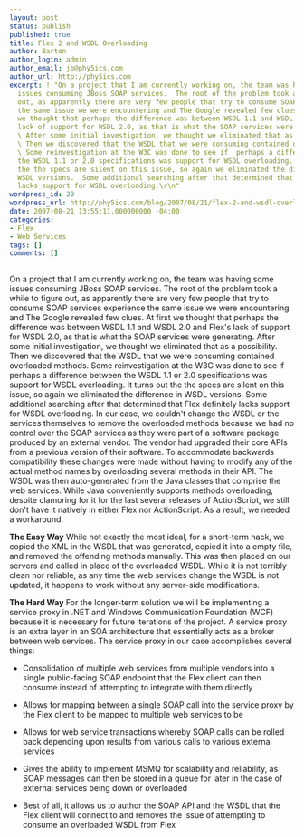 ```yaml
---
layout: post
status: publish
published: true
title: Flex 2 and WSDL Overloading
author: Barton
author_login: admin
author_email: jb@phy5ics.com
author_url: http://phy5ics.com
excerpt: ! "On a project that I am currently working on, the team was having some
  issues consuming JBoss SOAP services.  The root of the problem took a while to figure
  out, as apparently there are very few people that try to consume SOAP services experience
  the same issue we were encountering and The Google revealed few clues.  At first
  we thought that perhaps the difference was between WSDL 1.1 and WSDL 2.0 and Flex's
  lack of support for WSDL 2.0, as that is what the SOAP services were generating.
  \ After some initial investigation, we thought we eliminated that as a possibility.
  \ Then we discovered that the WSDL that we were consuming contained overloaded methods.
  \ Some reinvestigation at the W3C was done to see if  perhaps a difference between
  the WSDL 1.1 or 2.0 specifications was support for WSDL overloading.  It turns out
  the the specs are silent on this issue, so again we eliminated the difference in
  WSDL versions.  Some additional searching after that determined that Flex definitely
  lacks support for WSDL overloading.\r\n"
wordpress_id: 29
wordpress_url: http://phy5ics.com/blog/2007/08/21/flex-2-and-wsdl-overloading/
date: 2007-08-21 13:55:11.000000000 -04:00
categories:
- Flex
- Web Services
tags: []
comments: []
---
```

On a project that I am currently working on, the team was having some issues consuming JBoss SOAP services.  The root of the problem took a while to figure out, as apparently there are very few people that try to consume SOAP services experience the same issue we were encountering and The Google revealed few clues.  At first we thought that perhaps the difference was between WSDL 1.1 and WSDL 2.0 and Flex's lack of support for WSDL 2.0, as that is what the SOAP services were generating.  After some initial investigation, we thought we eliminated that as a possibility.  Then we discovered that the WSDL that we were consuming contained overloaded methods.  Some reinvestigation at the W3C was done to see if  perhaps a difference between the WSDL 1.1 or 2.0 specifications was support for WSDL overloading.  It turns out the the specs are silent on this issue, so again we eliminated the difference in WSDL versions.  Some additional searching after that determined that Flex definitely lacks support for WSDL overloading.
<a id="more"></a><a id="more-29"></a>
In our case, we couldn't change the WSDL or the services themselves to remove the overloaded methods because we had no control over the SOAP services as they were part of a software package produced by an external vendor.  The vendor had upgraded their core APIs from a previous version of their software.  To accommodate backwards compatibility these changes were made without having to modify any of the actual method names by overloading several methods in their API.  The WSDL was then auto-generated from the Java classes that comprise the web services.  While Java conveniently supports methods overloading, despite clamoring for it for the last several releases of ActionScript, we still don't have it natively in either Flex nor ActionScript.  As a result, we needed a workaround.

<strong>The Easy Way</strong>
While not exactly the most ideal, for a short-term hack, we copied the XML in the WSDL that was generated, copied it into a empty file, and removed the offending methods manually.  This was then placed on our servers and called in place of the overloaded WSDL.  While it is not terribly clean nor reliable, as any time the web services change the WSDL is not updated, it happens to work without any server-side modifications.

<strong>The Hard Way</strong>
For the longer-term solution we will be implementing a service proxy in .NET and Windows Communication Foundation (WCF) because it is necessary for future iterations of the project.  A service proxy is an extra layer in an SOA architecture that essentially acts as a broker between web services.  The service proxy in our case accomplishes several things:
<ul>
	<li>Consolidation of multiple web services from multiple vendors into a single public-facing SOAP endpoint that the Flex client can then consume instead of attempting to integrate with them directly</li>
</ul>
<ul>
	<li>Allows for mapping between a single SOAP call into the service proxy by the Flex client to be mapped to multiple web services to be</li>
</ul>
<ul>
	<li>Allows for web service transactions whereby SOAP calls can be rolled back depending upon results from various calls to various external services</li>
</ul>
<ul>
	<li>Gives the ability to implement MSMQ for scalability and reliability, as SOAP messages can then be stored in a queue for later in the case of external services being down or overloaded</li>
</ul>
<ul>
	<li>Best of all, it allows us to author the SOAP API and the WSDL that the Flex client will connect to and removes the issue of attempting to consume an overloaded WSDL from Flex</li>
</ul>
